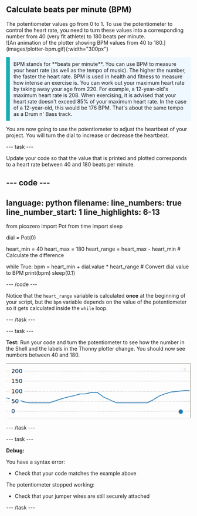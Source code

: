 ## Calculate beats per minute (BPM) 

<div style="display: flex; flex-wrap: wrap">
<div style="flex-basis: 200px; flex-grow: 1; margin-right: 15px;">
The potentiometer values go from 0 to 1. To use the potentiometer to control the heart rate, you need to turn these values into a corresponding number from 40 (very fit athlete) to 180 beats per minute. 
</div>
<div>
![An animation of the plotter showing BPM values from 40 to 180.](images/plotter-bpm.gif){:width="300px"}
</div>
</div>

<p style='border-left: solid; border-width:10px; border-color: #0faeb0; background-color: aliceblue; padding: 10px;'>
BPM stands for **beats per minute**. You can use BPM to measure your heart rate (as well as the tempo of music). The higher the number, the faster the heart rate. BPM is used in health and fitness to measure how intense an exercise is. You can work out your maximum heart rate by taking away your age from 220. For example, a 12-year-old's maximum heart rate is 208. When exercising, it is advised that your heart rate doesn't exceed 85% of your maximum heart rate. In the case of a 12-year-old, this would be 176 BPM. That's about the same tempo as a Drum n' Bass track.
</p>

You are now going to use the potentiometer to adjust the heartbeat of your project. You will turn the dial to increase or decrease the heartbeat. 

--- task ---

Update your code so that the value that is printed and plotted corresponds to a heart rate between 40 and 180 beats per minute.

--- code ---
---
language: python
filename: 
line_numbers: true
line_number_start: 1
line_highlights: 6-13
---
from picozero import Pot
from time import sleep

dial = Pot(0)

heart_min = 40
heart_max = 180
heart_range = heart_max - heart_min # Calculate the difference

while True:
    bpm = heart_min + dial.value * heart_range # Convert dial value to BPM
    print(bpm)
    sleep(0.1)

--- /code ---

Notice that the `heart_range` variable is calculated **once** at the beginning of your script, but the `bpm` variable depends on the value of the potentiometer so it gets calculated inside the `while` loop.

--- /task ---

--- task ---

**Test:** Run your code and turn the potentiometer to see how the number in the Shell and the labels in the Thonny plotter change. You should now see numbers between 40 and 180.

![A screenshot of values plotted with a range from 0 to 180.](images/plotter-bpm.png) 

--- /task ---

--- task ---

**Debug:** 

You have a syntax error:
+ Check that your code matches the example above

The potentiometer stopped working:
+ Check that your jumper wires are still securely attached

--- /task ---


